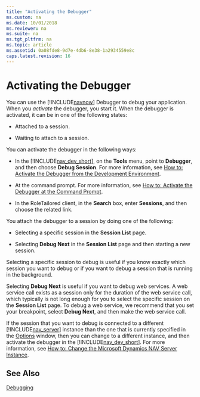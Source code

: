 ```yaml
---
title: "Activating the Debugger"
ms.custom: na
ms.date: 10/01/2018
ms.reviewer: na
ms.suite: na
ms.tgt_pltfrm: na
ms.topic: article
ms.assetid: 0a08fde8-9d7e-4db6-8e38-1a2934559e8c
caps.latest.revision: 16
---
```

# Activating the Debugger
You can use the [!INCLUDE[navnow](includes/navnow_md.md)] Debugger to debug your application. When you *activate* the debugger, you start it. When the debugger is activated, it can be in one of the following states:  

-   Attached to a session.  

-   Waiting to attach to a session.  

 You can activate the debugger in the following ways:  

-   In the [!INCLUDE[nav_dev_short](includes/nav_dev_short_md.md)], on the **Tools** menu, point to **Debugger**, and then choose **Debug Session**. For more information, see [How to: Activate the Debugger from the Development Environment](How-to--Activate-the-Debugger-from-the-Development-Environment.md).  

-   At the command prompt. For more information, see [How to: Activate the Debugger at the Command Prompt](How-to--Activate-the-Debugger-at-the-Command-Prompt.md).  

-   In the RoleTailored client, in the **Search** box, enter **Sessions**, and then choose the related link.  

 You attach the debugger to a session by doing one of the following:  

-   Selecting a specific session in the **Session List** page.  

-   Selecting **Debug Next** in the **Session List** page and then starting a new session.  

 Selecting a specific session to debug is useful if you know exactly which session you want to debug or if you want to debug a session that is running in the background.  

 Selecting **Debug Next** is useful if you want to debug web services. A web service call exists as a session only for the duration of the web service call, which typically is not long enough for you to select the specific session on the **Session List** page. To debug a web service, we recommend that you set your breakpoint, select **Debug Next**, and then make the web service call.  

 If the session that you want to debug is connected to a different [!INCLUDE[nav_server](includes/nav_server_md.md)] instance than the one that is currently specified in the [Options](uiref/-$-S_2355-Options-$-.md) window, then you can change to a different instance, and then activate the debugger in the [!INCLUDE[nav_dev_short](includes/nav_dev_short_md.md)]. For more information, see [How to: Change the Microsoft Dynamics NAV Server Instance](How-to--Change-the-Microsoft-Dynamics-NAV-Server-Instance.md).  

## See Also  
 [Debugging](Debugging.md)
